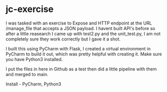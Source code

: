# jc-exercise
I was tasked with an exercise to Expose and HTTP endpoint at the URL /manage_file that accepts a JSON payload.  I havent built API's before so after a little reasearch I came up with test2.py and the unit_test.py, I am not completely sure they work correctly but I gave it a shot.  

I built this using PyCharm with Flask, I created a virtual environment in PyCharm to build it out, which was pretty helpful with creating it.  Make sure you have Python3 installed.

I put the files in here in Github as a test then did a little pipeline with them and merged to main.

Install - 
PyCharm,
Python3
